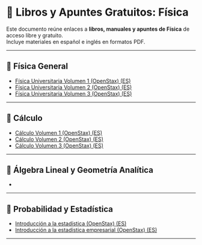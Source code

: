 # 📘 Libros y Apuntes Gratuitos: Física

Este documento reúne enlaces a **libros, manuales y apuntes de Física** de acceso libre y gratuito.  
Incluye materiales en español e inglés en formatos PDF.

---

## 📖 Física General
- [Física Universitaria Volumen 1 (OpenStax) (ES)](https://assets.openstax.org/oscms-prodcms/media/documents/FisicaUniversitariaVolumen1-WEB_JDl3rTk.pdf)
- [Física Universitaria Volumen 2 (OpenStax) (ES)](https://assets.openstax.org/oscms-prodcms/media/documents/FisicaUniversitariaVolumen2-WEB.pdf)
- [Física Universitaria Volumen 3 (OpenStax) (ES)](https://assets.openstax.org/oscms-prodcms/media/documents/FisicaUniversitariaVolumen3WEB_UGpB6A5.pdf)

---

## 📖 Cálculo
- [Cálculo Volumen 1 (OpenStax) (ES)](https://assets.openstax.org/oscms-prodcms/media/documents/Calculo_volumen_1_-_WEB_vGHB4xK.pdf)
- [Cálculo Volumen 2 (OpenStax) (ES)](https://assets.openstax.org/oscms-prodcms/media/documents/Calculo_volumen_2_-_WEB_8JoonWk.pdf)
- [Cálculo Volumen 3 (OpenStax) (ES)](https://assets.openstax.org/oscms-prodcms/media/documents/Calculo_volumen_3_-_WEB_lnXeWrT.pdf)

---

## 📖 Álgebra Lineal y Geometría Analítica
-

---

## 📖 Probabilidad y Estadística
- [Introducción a la estadística (OpenStax) (ES)](https://assets.openstax.org/oscms-prodcms/media/documents/Introduccion_al_la_estadistica_-_WEB.pdf)
- [Introducción a la estadística empresarial (OpenStax) (ES)](https://assets.openstax.org/oscms-prodcms/media/documents/Introduccion_al_la_estadistica_empresarial_-_WEB.pdf)

---
